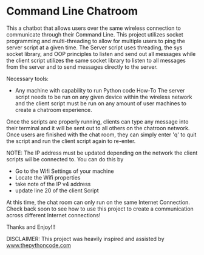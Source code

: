 # Command Line Chatroom

This a chatbot that allows users over the same wireless connection to communicate through their Command Line. This project utilizes socket programming and multi-threading to allow for multiple users to ping the server script at a given time. The Server script uses threading, the sys socket library, and OOP principles to listen and send out all messages while the client script utilizes the same socket library to listen to all messages from the server and to send messages directly to the server.

Necessary tools:
  - Any machine with capability to run Python code
How-To
The server script needs to be run on any given device within the wireless network and the client script must be run on any amount of user machines to create a chatroom experience.

Once the scripts are properly running, clients can type any message into their terminal and it will be sent out to all others on the chatroon network. Once users are finished with the chat room, they can simply enter 'q' to quit the script and run the client script again to re-enter.

NOTE: The IP address must be updated depending on the network the client scripts wil be connected to. You can do this by
  - Go to the Wifi Settings of your machine
  - Locate the Wifi properties
  - take note of the IP v4 address
  - update line 20 of the client Script


At this time, the chat room can only run on the same Internet Connection. Check back soon to see how to use this project to create a communication across different Internet connections! 

Thanks and Enjoy!!!


DISCLAIMER: This project was heavily inspired and assisted by www.thepythoncode.com
